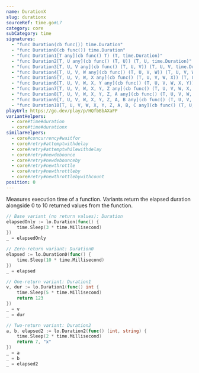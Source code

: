 ```yaml
---
name: DurationX
slug: durationx
sourceRef: time.go#L7
category: core
subCategory: time
signatures:
  - "func Duration(cb func()) time.Duration"
  - "func Duration0(cb func()) time.Duration"
  - "func Duration1[T any](cb func() T) (T, time.Duration)"
  - "func Duration2[T, U any](cb func() (T, U)) (T, U, time.Duration)"
  - "func Duration3[T, U, V any](cb func() (T, U, V)) (T, U, V, time.Duration)"
  - "func Duration4[T, U, V, W any](cb func() (T, U, V, W)) (T, U, V, W, time.Duration)"
  - "func Duration5[T, U, V, W, X any](cb func() (T, U, V, W, X)) (T, U, V, W, X, time.Duration)"
  - "func Duration6[T, U, V, W, X, Y any](cb func() (T, U, V, W, X, Y)) (T, U, V, W, X, Y, time.Duration)"
  - "func Duration7[T, U, V, W, X, Y, Z any](cb func() (T, U, V, W, X, Y, Z)) (T, U, V, W, X, Y, Z, time.Duration)"
  - "func Duration8[T, U, V, W, X, Y, Z, A any](cb func() (T, U, V, W, X, Y, Z, A)) (T, U, V, W, X, Y, Z, A, time.Duration)"
  - "func Duration9[T, U, V, W, X, Y, Z, A, B any](cb func() (T, U, V, W, X, Y, Z, A, B)) (T, U, V, W, X, Y, Z, A, B, time.Duration)"
  - "func Duration10[T, U, V, W, X, Y, Z, A, B, C any](cb func() (T, U, V, W, X, Y, Z, A, B, C)) (T, U, V, W, X, Y, Z, A, B, C, time.Duration)"
playUrl: https://go.dev/play/p/HQfbBbAXaFP
variantHelpers:
  - core#time#duration
  - core#time#durationx
similarHelpers:
  - core#concurrency#waitfor
  - core#retry#attemptwithdelay
  - core#retry#attemptwhilewithdelay
  - core#retry#newdebounce
  - core#retry#newdebounceby
  - core#retry#newthrottle
  - core#retry#newthrottleby
  - core#retry#newthrottlebywithcount
position: 0
---
```


Measures execution time of a function. Variants return the elapsed duration alongside 0 to 10 returned values from the function.

```go
// Base variant (no return values): Duration
elapsedOnly := lo.Duration(func() {
    time.Sleep(3 * time.Millisecond)
})
_ = elapsedOnly

// Zero-return variant: Duration0
elapsed := lo.Duration0(func() {
    time.Sleep(10 * time.Millisecond)
})
_ = elapsed

// One-return variant: Duration1
v, dur := lo.Duration1(func() int {
    time.Sleep(5 * time.Millisecond)
    return 123
})
_ = v
_ = dur

// Two-return variant: Duration2
a, b, elapsed2 := lo.Duration2(func() (int, string) {
    time.Sleep(2 * time.Millisecond)
    return 7, "x"
})
_ = a
_ = b
_ = elapsed2
```


